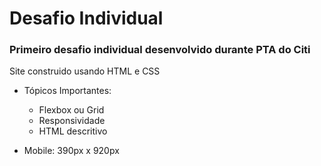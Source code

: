 # Desafio Individual
### Primeiro desafio individual desenvolvido durante PTA do Citi
Site construido usando HTML e CSS
- Tópicos Importantes:
    - Flexbox ou Grid
    - Responsividade
    - HTML descritivo
    
- Mobile: 390px x 920px
